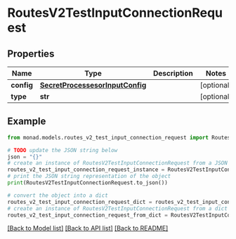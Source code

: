 # RoutesV2TestInputConnectionRequest


## Properties

Name | Type | Description | Notes
------------ | ------------- | ------------- | -------------
**config** | [**SecretProcessesorInputConfig**](SecretProcessesorInputConfig.md) |  | [optional] 
**type** | **str** |  | [optional] 

## Example

```python
from monad.models.routes_v2_test_input_connection_request import RoutesV2TestInputConnectionRequest

# TODO update the JSON string below
json = "{}"
# create an instance of RoutesV2TestInputConnectionRequest from a JSON string
routes_v2_test_input_connection_request_instance = RoutesV2TestInputConnectionRequest.from_json(json)
# print the JSON string representation of the object
print(RoutesV2TestInputConnectionRequest.to_json())

# convert the object into a dict
routes_v2_test_input_connection_request_dict = routes_v2_test_input_connection_request_instance.to_dict()
# create an instance of RoutesV2TestInputConnectionRequest from a dict
routes_v2_test_input_connection_request_from_dict = RoutesV2TestInputConnectionRequest.from_dict(routes_v2_test_input_connection_request_dict)
```
[[Back to Model list]](../README.md#documentation-for-models) [[Back to API list]](../README.md#documentation-for-api-endpoints) [[Back to README]](../README.md)


